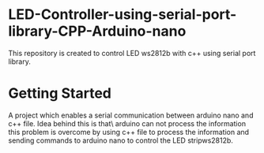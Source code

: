 # LED-Controller-using-serial-port-library-CPP-Arduino-nano
This repository is created to control LED ws2812b with c++ using serial port library. 

# Getting Started
A project which enables a serial communication between arduino nano and c++ file. Idea behind this is that\ 
arduino can not process the information this problem is overcome by using c++ file to process the information and\
sending commands to arduino nano to control the LED stripws2812b.
